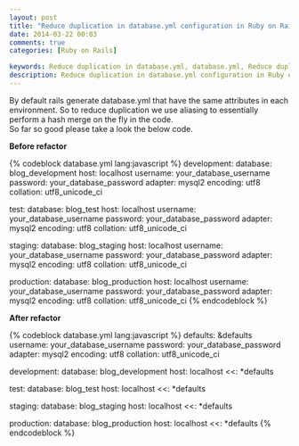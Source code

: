 ```yaml
---
layout: post
title: "Reduce duplication in database.yml configuration in Ruby on Rails Project"
date: 2014-03-22 00:03
comments: true
categories: [Ruby on Rails]

keywords: Reduce duplication in database.yml, database.yml, Reduce duplication in database.yml configuration in Ruby on Rails Project
description: Reduce duplication in database.yml configuration in Ruby on Rails Project
---
```


<p>
  By default rails generate database.yml that have the same attributes in each environment. So to reduce duplication we use aliasing to essentially perform a hash merge on the fly in the code.<br/>
  So far so good please take a look the below code.
</p>

<p>
  <strong>Before refactor</strong>
</p>

{% codeblock database.yml lang:javascript %}
development:
  database: blog_development
  host: localhost
  username: your_database_username
  password: your_database_password
  adapter: mysql2
  encoding: utf8
  collation: utf8_unicode_ci

test:
  database: blog_test
  host: localhost
  username: your_database_username
  password: your_database_password
  adapter: mysql2
  encoding: utf8
  collation: utf8_unicode_ci

staging:
  database: blog_staging
  host: localhost
  username: your_database_username
  password: your_database_password
  adapter: mysql2
  encoding: utf8
  collation: utf8_unicode_ci

production:
  database: blog_production
  host: localhost
  username: your_database_username
  password: your_database_password
  adapter: mysql2
  encoding: utf8
  collation: utf8_unicode_ci
{% endcodeblock %}

<p>
  <strong>After refactor</strong>
</p>

{% codeblock database.yml lang:javascript %}
defaults: &defaults
  username: your_database_username
  password: your_database_password
  adapter: mysql2
  encoding: utf8
  collation: utf8_unicode_ci

development:
  database: blog_development
  host: localhost
  <<: *defaults

test:
  database: blog_test
  host: localhost
  <<: *defaults

staging:
  database: blog_staging
  host: localhost
  <<: *defaults

production:
  database: blog_production
  host: localhost
  <<: *defaults
{% endcodeblock %}